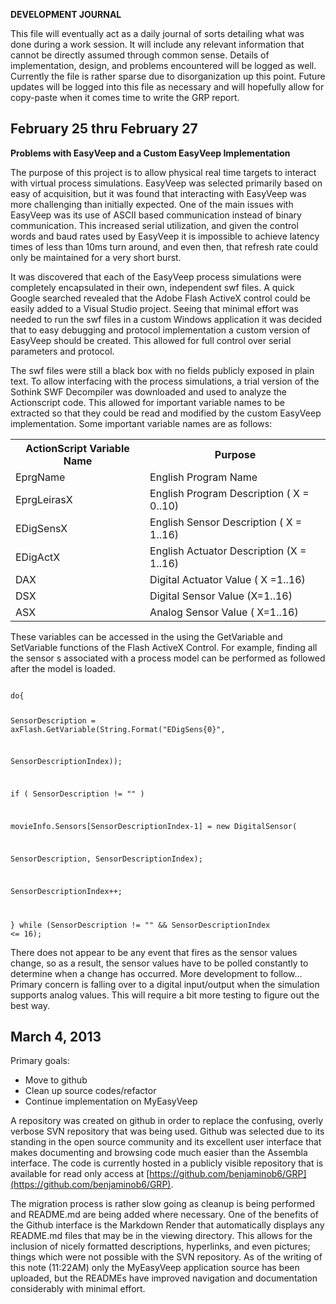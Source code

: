 **DEVELOPMENT JOURNAL**

This file will eventually act as a daily journal of sorts detailing what
was done during a work session. It will include any relevant information
that cannot be directly assumed through common sense. Details of
implementation, design, and problems encountered will be logged as well.
Currently the file is rather sparse due to disorganization up this
point. Future updates will be logged into this file as necessary and
will hopefully allow for copy-paste when it comes time to write the GRP
report.


February 25 thru  February 27
-----------------------------------------
**Problems with EasyVeep and a Custom EasyVeep Implementation**

The purpose of this project is to allow physical real time targets to
interact with virtual process simulations. EasyVeep was selected
primarily based on easy of acquisition, but it was found that
interacting with EasyVeep was more challenging than initially expected.
One of the main issues with EasyVeep was its use of ASCII based
communication instead of binary communication. This increased serial
utilization, and given the control words and baud rates used by EasyVeep
it is impossible to achieve latency times of less than 10ms turn around,
and even then, that refresh rate could only be maintained for a very
short burst.

It was discovered that each of the EasyVeep process simulations were
completely encapsulated in their own, independent swf files. A quick
Google searched revealed that the Adobe Flash ActiveX control could be
easily added to a Visual Studio project. Seeing that minimal effort was
needed to run the swf files in a custom Windows application it was
decided that to easy debugging and protocol implementation a custom
version of EasyVeep should be created. This allowed for full control
over serial parameters and protocol.

The swf files were still a black box with no fields publicly exposed in
plain text. To allow interfacing with the process simulations, a trial
version of the Sothink SWF Decompiler was downloaded and used to analyze
the Actionscript code. This allowed for important variable names to be
extracted so that they could be read and modified by the custom EasyVeep
implementation. Some important variable names are as follows:

<table>
        <tr> <th>ActionScript Variable Name</th> <th>Purpose</th> </tr>
        <tr> <td> EprgName </td> <td> English Program Name </td> </tr>
        <tr> <td> EprgLeirasX</td> <td> English Program Description ( X = 0..10)</td> </tr> 
        <tr><td> EDigSensX </td><td> English Sensor Description ( X = 1..16)</td></tr>
        <tr><td>EDigActX</td><td> English Actuator Description (X = 1..16)</td></tr>
        <tr><td>DAX</td><td> Digital Actuator Value ( X =1..16)</td></tr>
        <tr><td>DSX</td><td> Digital Sensor Value (X=1..16)</td></tr>
        <tr><td>ASX</td><td> Analog Sensor Value ( X=1..16) </td></tr>
</table>

These variables can be accessed in the using the GetVariable and
SetVariable functions of the Flash ActiveX Control. For example, finding
all the sensor s associated with a process model can be performed as
followed after the model is loaded.


<code>
do{

SensorDescription = axFlash.GetVariable(String.Format("EDigSens{0}",

SensorDescriptionIndex));

if ( SensorDescription != "" )

movieInfo.Sensors[SensorDescriptionIndex-1] = new DigitalSensor(

SensorDescription, SensorDescriptionIndex);

SensorDescriptionIndex++;

} while (SensorDescription != "" && SensorDescriptionIndex <= 16);
</code>

There does not appear to be any event that fires as the sensor values
change, so as a result, the sensor values have to be polled constantly
to determine when a change has occurred. More development to follow…
Primary concern is falling over to a digital input/output when the
simulation supports analog values. This will require a bit more testing
to figure out the best way.

March 4, 2013
----------------------------

Primary goals:

* Move to github
* Clean up source codes/refactor
* Continue implementation on MyEasyVeep

A repository was created on github in order to replace the confusing,
overly verbose SVN repository that was being used. Github was selected
due to its standing in the open source community and its excellent user
interface that makes documenting and browsing code much easier than the
Assembla interface. The code is currently hosted in a publicly visible
repository that is available for read only access at
[https://github.com/benjaminob6/GRP](https://github.com/benjaminob6/GRP).

The migration process is rather slow going as cleanup is being performed
and README.md are being added where necessary. One of the benefits of
the Github interface is the Markdown Render that automatically displays
any README.md files that may be in the viewing directory. This allows
for the inclusion of nicely formatted descriptions, hyperlinks, and even
pictures; things which were not possible with the SVN repository. As of
the writing of this note (11:22AM) only the MyEasyVeep application
source has been uploaded, but the READMEs have improved navigation and
documentation considerably with minimal effort.


